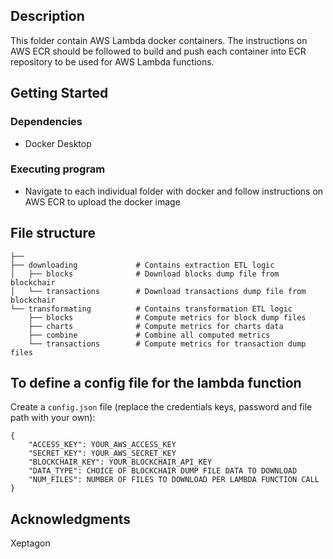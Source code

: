 ## Description

This folder contain AWS Lambda docker containers. The instructions on AWS ECR should be followed to build and push
each container into ECR repository to be used for AWS Lambda functions.

## Getting Started

### Dependencies

* Docker Desktop

### Executing program

* Navigate to each individual folder with docker and follow instructions on AWS ECR to upload the docker image

## File structure

```
├── 
├── downloading             # Contains extraction ETL logic
│   ├── blocks              # Download blocks dump file from blockchair
│   └── transactions        # Download transactions dump file from blockchair
└── transformating          # Contains transformation ETL logic
    ├── blocks              # Compute metrics for block dump files
    ├── charts              # Compute metrics for charts data
    ├── combine             # Combine all computed metrics
    └── transactions        # Compute metrics for transaction dump files
```

## To define a config file for the lambda function

Create a `config.json` file (replace the credentials keys, password and file path with your own):
```
{
    "ACCESS_KEY": YOUR_AWS_ACCESS_KEY
    "SECRET_KEY": YOUR_AWS_SECRET_KEY
    "BLOCKCHAIR_KEY": YOUR_BLOCKCHAIR_API_KEY
    "DATA_TYPE": CHOICE OF BLOCKCHAIR DUMP FILE DATA TO DOWNLOAD
    "NUM_FILES": NUMBER OF FILES TO DOWNLOAD PER LAMBDA FUNCTION CALL
}
```

## Acknowledgments

Xeptagon 